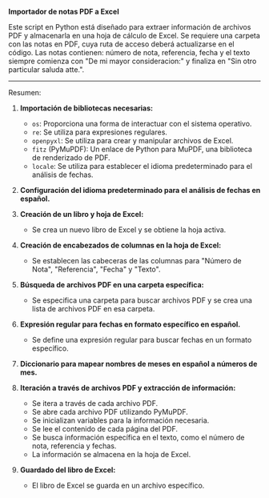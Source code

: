 **Importador de notas PDF a Excel**

Este script en Python está diseñado para extraer información de archivos PDF y almacenarla en una hoja de cálculo de Excel.  Se requiere una carpeta con las notas en PDF, cuya ruta de acceso deberá actualizarse en el código. Las notas contienen: número de nota, referencia, fecha y el texto siempre comienza con "De mi mayor consideracion:" y finaliza en "Sin otro particular saluda atte.".

---

Resumen:

1. **Importación de bibliotecas necesarias:**
    - `os`: Proporciona una forma de interactuar con el sistema operativo.
    - `re`: Se utiliza para expresiones regulares.
    - `openpyxl`: Se utiliza para crear y manipular archivos de Excel.
    - `fitz` (PyMuPDF): Un enlace de Python para MuPDF, una biblioteca de renderizado de PDF.
    - `locale`: Se utiliza para establecer el idioma predeterminado para el análisis de fechas.

2. **Configuración del idioma predeterminado para el análisis de fechas en español.**

3. **Creación de un libro y hoja de Excel:**
    - Se crea un nuevo libro de Excel y se obtiene la hoja activa.

4. **Creación de encabezados de columnas en la hoja de Excel:**
    - Se establecen las cabeceras de las columnas para "Número de Nota", "Referencia", "Fecha" y "Texto".

5. **Búsqueda de archivos PDF en una carpeta específica:**
    - Se especifica una carpeta para buscar archivos PDF y se crea una lista de archivos PDF en esa carpeta.

6. **Expresión regular para fechas en formato específico en español.**
    - Se define una expresión regular para buscar fechas en un formato específico.

7. **Diccionario para mapear nombres de meses en español a números de mes.**

8. **Iteración a través de archivos PDF y extracción de información:**
    - Se itera a través de cada archivo PDF.
    - Se abre cada archivo PDF utilizando PyMuPDF.
    - Se inicializan variables para la información necesaria.
    - Se lee el contenido de cada página del PDF.
    - Se busca información específica en el texto, como el número de nota, referencia y fechas.
    - La información se almacena en la hoja de Excel.

9. **Guardado del libro de Excel:**
    - El libro de Excel se guarda en un archivo específico.